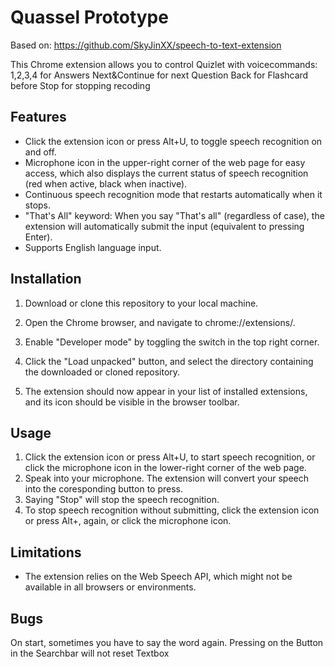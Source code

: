 # Quassel Prototype

Based on: https://github.com/SkyJinXX/speech-to-text-extension


This Chrome extension allows you to control Quizlet with voicecommands:
1,2,3,4 for Answers
Next&Continue for next Question
Back for Flashcard before
Stop for stopping recoding

## Features
* Click the extension icon or press Alt+U, to toggle speech recognition on and off.
* Microphone icon in the upper-right corner of the web page for easy access, which also displays the current status of speech recognition (red when active, black when inactive).
* Continuous speech recognition mode that restarts automatically when it stops.
* "That's All" keyword: When you say "That's all" (regardless of case), the extension will automatically submit the input (equivalent to pressing Enter).
* Supports English language input.
## Installation
1. Download or clone this repository to your local machine.

2. Open the Chrome browser, and navigate to chrome://extensions/.

3. Enable "Developer mode" by toggling the switch in the top right corner.

4. Click the "Load unpacked" button, and select the directory containing the downloaded or cloned repository.

5. The extension should now appear in your list of installed extensions, and its icon should be visible in the browser toolbar.

## Usage
1. Click the extension icon or press Alt+U, to start speech recognition, or click the microphone icon in the lower-right corner of the web page.
2. Speak into your microphone. The extension will convert your speech into the coresponding button to press.
3. Saying "Stop" will stop the speech recognition.
4. To stop speech recognition without submitting, click the extension icon or press Alt+, again, or click the microphone icon.

## Limitations
* The extension relies on the Web Speech API, which might not be available in all browsers or environments.

## Bugs
On start, sometimes you have to say the word again.
Pressing on the Button in the Searchbar will not reset Textbox
